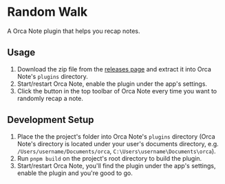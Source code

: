 # Random Walk

A Orca Note plugin that helps you recap notes.

## Usage

1. Download the zip file from the [releases page](https://github.com/sethyuan/orca-random-walk/releases) and extract it into Orca Note's `plugins` directory.
2. Start/restart Orca Note, enable the plugin under the app's settings.
3. Click the button in the top toolbar of Orca Note ​every time you want to randomly recap a note.

## Development Setup

1. Place the the project's folder into Orca Note's `plugins` directory (Orca Note's directory is located under your user's documents directory, e.g. `/Users/username/Documents/orca`, `C:\Users\username\Documents\orca`).
2. Run `pnpm build` on the project's root directory to build the plugin.
3. Start/restart Orca Note, you'll find the plugin under the app's settings, enable the plugin and you're good to go.
